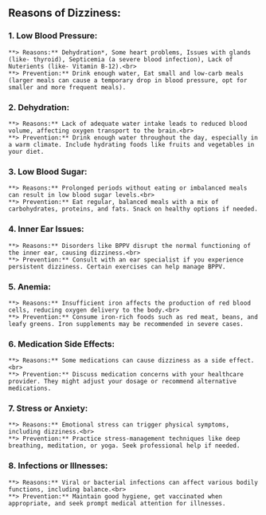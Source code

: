 ## **Reasons of Dizziness:**
### 1. **Low Blood Pressure:**
	**> Reasons:** Dehydration*, Some heart problems, Issues with glands (like- thyroid), Septicemia (a severe blood infection), Lack of Nuterients (like- Vitamin B-12).<br>
	**> Prevention:** Drink enough water, Eat small and low-carb meals (larger meals can cause a temporary drop in blood pressure, opt for smaller and more frequent meals).
### 2. **Dehydration:**
	**> Reasons:** Lack of adequate water intake leads to reduced blood volume, affecting oxygen transport to the brain.<br>
	**> Prevention:** Drink enough water throughout the day, especially in a warm climate. Include hydrating foods like fruits and vegetables in your diet.
### 3. **Low Blood Sugar:**
	**> Reasons:** Prolonged periods without eating or imbalanced meals can result in low blood sugar levels.<br>
	**> Prevention:** Eat regular, balanced meals with a mix of carbohydrates, proteins, and fats. Snack on healthy options if needed.
### 4. **Inner Ear Issues:**
	**> Reasons:** Disorders like BPPV disrupt the normal functioning of the inner ear, causing dizziness.<br>
	**> Prevention:** Consult with an ear specialist if you experience persistent dizziness. Certain exercises can help manage BPPV.
### 5. **Anemia:**
	**> Reasons:** Insufficient iron affects the production of red blood cells, reducing oxygen delivery to the body.<br>
	**> Prevention:** Consume iron-rich foods such as red meat, beans, and leafy greens. Iron supplements may be recommended in severe cases.
### 6. **Medication Side Effects:**
	**> Reasons:** Some medications can cause dizziness as a side effect.<br>
	**> Prevention:** Discuss medication concerns with your healthcare provider. They might adjust your dosage or recommend alternative medications.
### 7. **Stress or Anxiety:**
	**> Reasons:** Emotional stress can trigger physical symptoms, including dizziness.<br>
	**> Prevention:** Practice stress-management techniques like deep breathing, meditation, or yoga. Seek professional help if needed.
### 8. **Infections or Illnesses:**
    **> Reasons:** Viral or bacterial infections can affect various bodily functions, including balance.<br>
    **> Prevention:** Maintain good hygiene, get vaccinated when appropriate, and seek prompt medical attention for illnesses.
